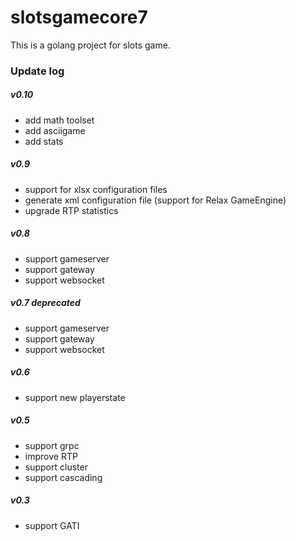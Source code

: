 # slotsgamecore7

This is a golang project for slots game.

### Update log

##### v0.10

- add math toolset
- add asciigame
- add stats

##### v0.9

- support for xlsx configuration files
- generate xml configuration file (support for Relax GameEngine)
- upgrade RTP statistics

##### v0.8

- support gameserver
- support gateway
- support websocket

##### v0.7 deprecated

- support gameserver
- support gateway
- support websocket

##### v0.6

- support new playerstate

##### v0.5

- support grpc
- improve RTP
- support cluster
- support cascading

##### v0.3

- support GATI